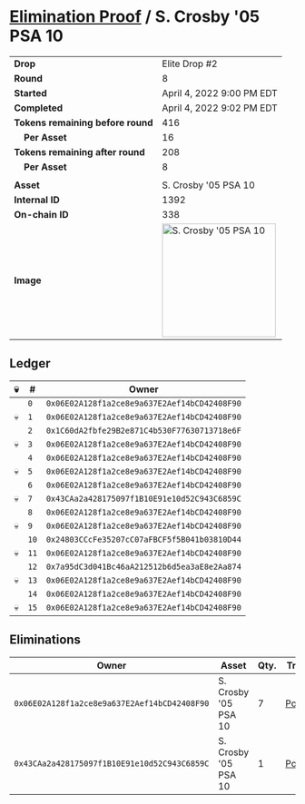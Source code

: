 # [Elimination Proof](./readme.md) / S. Crosby &#039;05 PSA 10

|||
|---|---|
| **Drop** | Elite Drop #2 |
| **Round** | 8 |
| **Started** | April 4, 2022 9:00 PM EDT |
| **Completed** | April 4, 2022 9:02 PM EDT |
| **Tokens remaining before round** | 416 |
| **&nbsp;&nbsp;&nbsp;&nbsp;Per Asset** | 16 |
| **Tokens remaining after round** | 208 |
| **&nbsp;&nbsp;&nbsp;&nbsp;Per Asset** | 8 |
| | |
| **Asset** | S. Crosby &#039;05 PSA 10 |
| **Internal ID** | 1392 |
| **On-chain ID** | 338 |
| **Image** | <img src="https://tcdn.blokpax.com/95e5eeed-5ef4-443d-8a1d-7d6efc6d4f24/ace0c3d0094466d66c3596e82d4a289483bfe9ba4f27c044a5bd30540c0841a8.png" height="200" alt="S. Crosby &#039;05 PSA 10" /> |

## Ledger

| 💀 | # | Owner |
| --- | --- | --- |
|  | `0` | `0x06E02A128f1a2ce8e9a637E2Aef14bCD42408F90` |
| 💀 | `1` | `0x06E02A128f1a2ce8e9a637E2Aef14bCD42408F90` |
|  | `2` | `0x1C60dA2fbfe29B2e871C4b530F77630713718e6F` |
| 💀 | `3` | `0x06E02A128f1a2ce8e9a637E2Aef14bCD42408F90` |
|  | `4` | `0x06E02A128f1a2ce8e9a637E2Aef14bCD42408F90` |
| 💀 | `5` | `0x06E02A128f1a2ce8e9a637E2Aef14bCD42408F90` |
|  | `6` | `0x06E02A128f1a2ce8e9a637E2Aef14bCD42408F90` |
| 💀 | `7` | `0x43CAa2a428175097f1B10E91e10d52C943C6859C` |
|  | `8` | `0x06E02A128f1a2ce8e9a637E2Aef14bCD42408F90` |
| 💀 | `9` | `0x06E02A128f1a2ce8e9a637E2Aef14bCD42408F90` |
|  | `10` | `0x24803CCcFe35207cC07aFBCF5f5B041b03810D44` |
| 💀 | `11` | `0x06E02A128f1a2ce8e9a637E2Aef14bCD42408F90` |
|  | `12` | `0x7a95dC3d041Bc46aA212512b6d5ea3aE8e2Aa874` |
| 💀 | `13` | `0x06E02A128f1a2ce8e9a637E2Aef14bCD42408F90` |
|  | `14` | `0x06E02A128f1a2ce8e9a637E2Aef14bCD42408F90` |
| 💀 | `15` | `0x06E02A128f1a2ce8e9a637E2Aef14bCD42408F90` |


## Eliminations

| Owner | Asset | Qty. | Transaction |
| --- | --- | --- | --- |
| `0x06E02A128f1a2ce8e9a637E2Aef14bCD42408F90` | S. Crosby '05 PSA 10 | 7 | [Polygonscan](https://polygonscan.com/tx/0x37584a613b5d530fa423a0a0bf36e2c7cb0bdf541263f4e0ba03ca6ee91fb26c) |
| `0x43CAa2a428175097f1B10E91e10d52C943C6859C` | S. Crosby '05 PSA 10 | 1 | [Polygonscan](https://polygonscan.com/tx/0x893abf1b0f8f133b90c6f5d1facee2fab79c9efad6de6bdac236cf6959b06f7a) |
